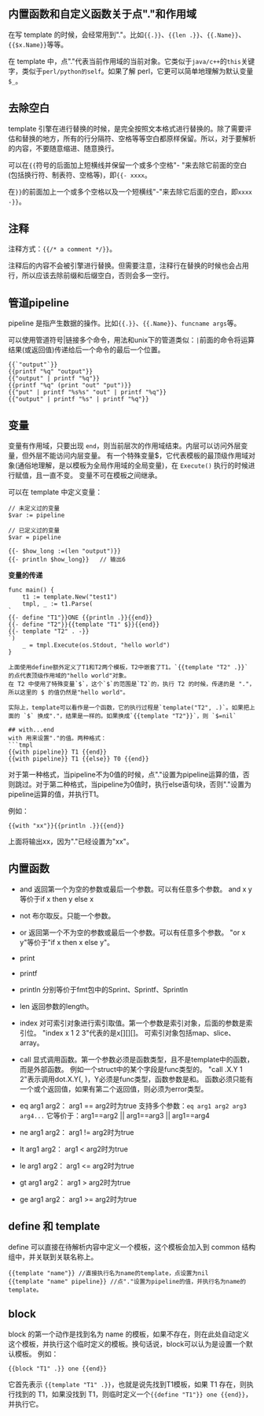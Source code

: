 ## 内置函数和自定义函数关于点"."和作用域
在写 template 的时候，会经常用到"."。比如`{{.}}`、`{{len .}}`、`{{.Name}}`、`{{$x.Name}}`等等。

在 template 中，点"."代表当前作用域的当前对象。它类似于`java/c++`的`this`关键字，类似于`perl/python的self`。如果了解 perl，它更可以简单地理解为默认变量 `$_`。

## 去除空白
template 引擎在进行替换的时候，是完全按照文本格式进行替换的。除了需要评估和替换的地方，所有的行分隔符、空格等等空白都原样保留。所以，对于要解析的内容，不要随意缩进、随意换行。

可以在`{{`符号的后面加上短横线并保留一个或多个空格"- "来去除它前面的空白(包括换行符、制表符、空格等)，即`{{- xxxx`。

在`}}`的前面加上一个或多个空格以及一个短横线"-"来去除它后面的空白，即`xxxx -}}`。

## 注释
注释方式：`{{/* a comment */}}`。

注释后的内容不会被引擎进行替换。但需要注意，注释行在替换的时候也会占用行，所以应该去除前缀和后缀空白，否则会多一空行。

## 管道pipeline
pipeline 是指产生数据的操作。比如`{{.}}`、`{{.Name}}`、`funcname args`等。

可以使用管道符号|链接多个命令，用法和unix下的管道类似：`|`前面的命令将运算结果(或返回值)传递给后一个命令的最后一个位置。
```tmpl
{{`"output"`}}
{{printf "%q" "output"}}
{{"output" | printf "%q"}}
{{printf "%q" (print "out" "put")}}
{{"put" | printf "%s%s" "out" | printf "%q"}}
{{"output" | printf "%s" | printf "%q"}}
```

## 变量

变量有作用域，只要出现 `end`，则当前层次的作用域结束。内层可以访问外层变量，但外层不能访问内层变量。
有一个特殊变量$，它代表模板的最顶级作用域对象(通俗地理解，是以模板为全局作用域的全局变量)，在 `Execute()` 执行的时候进行赋值，且一直不变。
变量不可在模板之间继承。

可以在 template 中定义变量：
```tmpl
// 未定义过的变量
$var := pipeline

// 已定义过的变量
$var = pipeline

{{- $how_long :=(len "output")}}
{{- println $how_long}}   // 输出6
```
**变量的传递**
```tmpl
func main() {
    t1 := template.New("test1")
    tmpl, _ := t1.Parse(
`
{{- define "T1"}}ONE {{println .}}{{end}}
{{- define "T2"}}{{template "T1" $}}{{end}}
{{- template "T2" . -}}
`)
    _ = tmpl.Execute(os.Stdout, "hello world")
}

上面使用define额外定义了T1和T2两个模板，T2中嵌套了T1。`{{template "T2" .}}` 的点代表顶级作用域的"hello world"对象。
在 T2 中使用了特殊变量`$`，这个`$`的范围是`T2`的，执行 T2 的时候，传递的是 "."，所以这里的 $ 的值仍然是"hello world"。

实际上，template可以看作是一个函数，它的执行过程是`template("T2", .)`。如果把上面的 `$` 换成"."，结果是一样的。如果换成`{{template "T2"}}`，则 `$=nil`

## with...end
with 用来设置"."的值。两种格式：
```tmpl
{{with pipeline}} T1 {{end}}
{{with pipeline}} T1 {{else}} T0 {{end}}
```
对于第一种格式，当pipeline不为0值的时候，点"."设置为pipeline运算的值，否则跳过。对于第二种格式，当pipeline为0值时，执行else语句块，否则"."设置为pipeline运算的值，并执行T1。

例如：
```tmpl
{{with "xx"}}{{println .}}{{end}}
```
上面将输出xx，因为"."已经设置为"xx"。

## 内置函数

- and
    返回第一个为空的参数或最后一个参数。可以有任意多个参数。
    and x y等价于if x then y else x

- not
    布尔取反。只能一个参数。

- or
    返回第一个不为空的参数或最后一个参数。可以有任意多个参数。
    "or x y"等价于"if x then x else y"。

- print
- printf
- println
    分别等价于fmt包中的Sprint、Sprintf、Sprintln

- len
    返回参数的length。

- index
    对可索引对象进行索引取值。第一个参数是索引对象，后面的参数是索引位。
    "index x 1 2 3"代表的是x[][][]。
    可索引对象包括map、slice、array。

- call
    显式调用函数。第一个参数必须是函数类型，且不是template中的函数，而是外部函数。
    例如一个struct中的某个字段是func类型的。
    "call .X.Y 1 2"表示调用dot.X.Y(, )，Y必须是func类型，函数参数是和。
    函数必须只能有一个或个返回值，如果有第二个返回值，则必须为error类型。

- eq arg1 arg2：
    arg1 == arg2时为true
  支持多个参数：`eq arg1 arg2 arg3 arg4...` 它等价于：arg1==arg2 || arg1==arg3 || arg1==arg4 
- ne arg1 arg2：
    arg1 != arg2时为true
- lt arg1 arg2：
    arg1 < arg2时为true
- le arg1 arg2：
    arg1 <= arg2时为true
- gt arg1 arg2：
    arg1 > arg2时为true
- ge arg1 arg2：
    arg1 >= arg2时为true

## define 和 template
define 可以直接在待解析内容中定义一个模板，这个模板会加入到 common 结构组中，并关联到关联名称上。

```tmpl
{{template "name"}} //直接执行名为name的template，点设置为nil
{{template "name" pipeline}} //点"."设置为pipeline的值，并执行名为name的template。
```

## block
block 的第一个动作是找到名为 name 的模板，如果不存在，则在此处自动定义这个模板，并执行这个临时定义的模板。换句话说，block可以认为是设置一个默认模板。
例如：
```tmpl
{{block "T1" .}} one {{end}}
```

它首先表示 `{{template "T1" .}}`，也就是说先找到T1模板，如果 T1 存在，则执行找到的 T1，如果没找到 T1，则临时定义一个`{{define "T1"}} one {{end}}`，并执行它。
